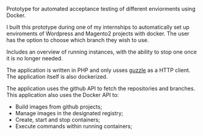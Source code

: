 Prototype for automated acceptance testing of different enviorments using Docker.

I built this prototype during one of my internships to automatically set up enviroments of Wordpress and Magento2 projects with docker. The user has the option to choose which branch they wish to use.

Includes an overview of running instances, with the ability to stop one once it is no longer needed.

The application is written in PHP and only usses [guzzle](https://docs.guzzlephp.org/en/stable/) as a HTTP client. The application itself is also dockerized.

The application uses the github API to fetch the repositories and branches. This application also uses the Docker API to: 
- Build images from github projects;
- Manage images in the designated registry;
- Create, start and stop containers;
- Execute commands within running containers;